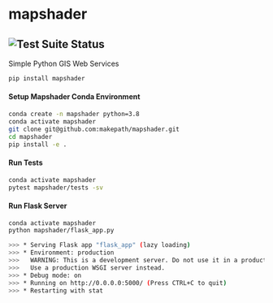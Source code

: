 # mapshader
![Test Suite Status](https://github.com/makepath/mapshader/workflows/Python%20Test%20Suite/badge.svg)
--------

Simple Python GIS Web Services

```bash
pip install mapshader
```

#### Setup Mapshader Conda Environment
```bash
conda create -n mapshader python=3.8
conda activate mapshader
git clone git@github.com:makepath/mapshader.git
cd mapshader
pip install -e .
```

#### Run Tests
```bash
conda activate mapshader
pytest mapshader/tests -sv
```

#### Run Flask Server
```bash
conda activate mapshader
python mapshader/flask_app.py

>>> * Serving Flask app "flask_app" (lazy loading)
>>> * Environment: production
>>>   WARNING: This is a development server. Do not use it in a production deployment.
>>>   Use a production WSGI server instead.
>>> * Debug mode: on
>>> * Running on http://0.0.0.0:5000/ (Press CTRL+C to quit)
>>> * Restarting with stat
```
